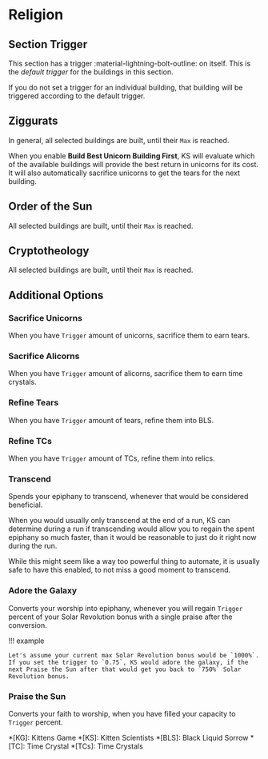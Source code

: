 # Religion

## Section Trigger

This section has a trigger :material-lightning-bolt-outline: on itself. This is the _default trigger_ for the buildings in this section.

If you do not set a trigger for an individual building, that building will be triggered according to the default trigger.

## Ziggurats

In general, all selected buildings are built, until their `Max` is reached.

When you enable **Build Best Unicorn Building First**, KS will evaluate which of the available buildings will provide the best return in unicorns for its cost. It will also automatically sacrifice unicorns to get the tears for the next building.

## Order of the Sun

All selected buildings are built, until their `Max` is reached.

## Cryptotheology

All selected buildings are built, until their `Max` is reached.

## Additional Options

### Sacrifice Unicorns

When you have `Trigger` amount of unicorns, sacrifice them to earn tears.

### Sacrifice Alicorns

When you have `Trigger` amount of alicorns, sacrifice them to earn time crystals.

### Refine Tears

When you have `Trigger` amount of tears, refine them into BLS.

### Refine TCs

When you have `Trigger` amount of TCs, refine them into relics.

### Transcend

Spends your epiphany to transcend, whenever that would be considered beneficial.

When you would usually only transcend at the end of a run, KS can determine during a run if transcending would allow you to regain the spent epiphany so much faster, than it would be reasonable to just do it right now during the run.

While this might seem like a way too powerful thing to automate, it is usually safe to have this enabled, to not miss a good moment to transcend.

### Adore the Galaxy

Converts your worship into epiphany, whenever you will regain `Trigger` percent of your Solar Revolution bonus with a single praise after the conversion.

!!! example

    Let's assume your current max Solar Revolution bonus would be `1000%`. If you set the trigger to `0.75`, KS would adore the galaxy, if the next Praise the Sun after that would get you back to `750%` Solar Revolution bonus.

### Praise the Sun

Converts your faith to worship, when you have filled your capacity to `Trigger` percent.

<!-- prettier-ignore-start -->
*[KG]: Kittens Game
*[KS]: Kitten Scientists
*[BLS]: Black Liquid Sorrow
*[TC]: Time Crystal
*[TCs]: Time Crystals
<!-- prettier-ignore-end -->
